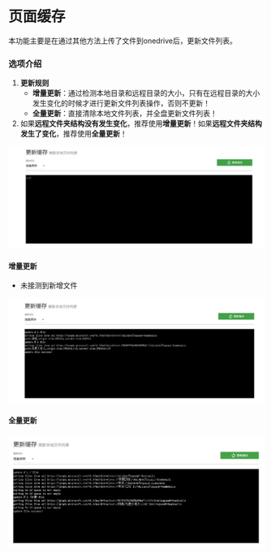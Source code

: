 # 页面缓存

本功能主要是在通过其他方法上传了文件到onedrive后，更新文件列表。

### 选项介绍

1. **更新规则**
   * **增量更新**：通过检测本地目录和远程目录的大小，只有在远程目录的大小发生变化的时候才进行更新文件列表操作，否则不更新！
   * **全量更新**：直接清除本地文件列表，并全盘更新文件列表！
2. 如果**远程文件夹结构没有发生变化**，推荐使用**增量更新**！如果**远程文件夹结构发生了变化**，推荐使用**全量更新**！

![](../.gitbook/assets/snipaste_2018-11-16_13-44-08.png)

#### 增量更新

* 未接测到新增文件

![](../.gitbook/assets/snipaste_2018-11-16_13-42-55.png)

#### 全量更新

![](../.gitbook/assets/snipaste_2018-11-16_13-52-50.png)



